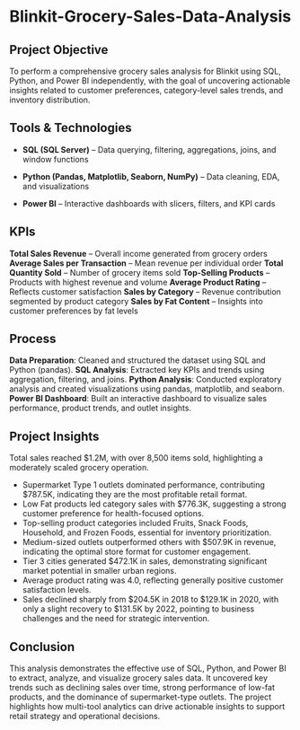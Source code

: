 # Blinkit-Grocery-Sales-Data-Analysis
## Project Objective
To perform a comprehensive grocery sales analysis for Blinkit using SQL, Python, and Power BI independently, with the goal of uncovering actionable insights related to customer preferences, category-level sales trends, and inventory distribution.
## Tools & Technologies

- **SQL (SQL Server)** – Data querying, filtering, aggregations, joins, and window functions
  
- **Python (Pandas, Matplotlib, Seaborn, NumPy)** – Data cleaning, EDA, and visualizations
    
- **Power BI** – Interactive dashboards with slicers, filters, and KPI cards
  
## KPIs
**Total Sales Revenue** – Overall income generated from grocery orders
**Average Sales per Transaction** – Mean revenue per individual order
**Total Quantity Sold** – Number of grocery items sold
**Top-Selling Products** – Products with highest revenue and volume
**Average Product Rating** – Reflects customer satisfaction
**Sales by Category** – Revenue contribution segmented by product category
**Sales by Fat Content** – Insights into customer preferences by fat levels
## Process
**Data Preparation**: Cleaned and structured the dataset using SQL and Python (pandas).
**SQL Analysis**: Extracted key KPIs and trends using aggregation, filtering, and joins.
**Python Analysis**: Conducted exploratory analysis and created visualizations using pandas, matplotlib, and seaborn.
**Power BI Dashboard**: Built an interactive dashboard to visualize sales performance, product trends, and outlet insights.
## Project Insights
Total sales reached $1.2M, with over 8,500 items sold, highlighting a moderately scaled grocery operation.
- Supermarket Type 1 outlets dominated performance, contributing $787.5K, indicating they are the most profitable retail format.
- Low Fat products led category sales with $776.3K, suggesting a strong customer preference for health-focused options.
- Top-selling product categories included Fruits, Snack Foods, Household, and Frozen Foods, essential for inventory prioritization.
- Medium-sized outlets outperformed others with $507.9K in revenue, indicating the optimal store format for customer engagement.
- Tier 3 cities generated $472.1K in sales, demonstrating significant market potential in smaller urban regions.
- Average product rating was 4.0, reflecting generally positive customer satisfaction levels.
- Sales declined sharply from $204.5K in 2018 to $129.1K in 2020, with only a slight recovery to $131.5K by 2022, pointing to business challenges and the need for strategic intervention.
## Conclusion
 This analysis demonstrates the effective use of SQL, Python, and Power BI to extract, analyze, and visualize grocery sales data. It uncovered key trends such as declining sales over time, strong performance of low-fat products, and the dominance of supermarket-type outlets. The project highlights how multi-tool analytics can drive actionable insights to support retail strategy and operational decisions.







